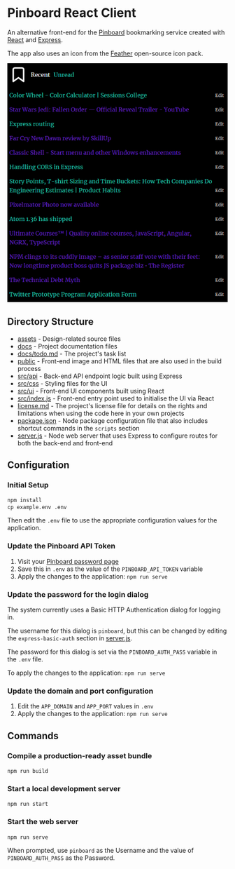 # Pinboard React Client

An alternative front-end for the [Pinboard](https://pinboard.in/) bookmarking service created with [React](https://reactjs.org/) and [Express](https://expressjs.com/).

The app also uses an icon from the [Feather](https://feathericons.com/) open-source icon pack.

![Screenshot of application](screenshot.png)

## Directory Structure

- [assets](assets/) - Design-related source files
- [docs](docs/) - Project documentation files
- [docs/todo.md](docs/todo.md) - The project's task list
- [public](public/) - Front-end image and HTML files that are also used in the build process
- [src/api](src/api/) - Back-end API endpoint logic built using Express
- [src/css](src/css/) - Styling files for the UI
- [src/ui](src/ui/) - Front-end UI components built using React
- [src/index.js](src/index.js) - Front-end entry point used to initialise the UI via React
- [license.md](license.md) - The project's license file for details on the rights and limitations when using the code here in your own projects
- [package.json](package.json) - Node package configuration file that also includes shortcut commands in the `scripts` section
- [server.js](server.js) - Node web server that uses Express to configure routes for both the back-end and front-end

## Configuration

### Initial Setup

```
npm install
cp example.env .env
```

Then edit the `.env` file to use the appropriate configuration values for the application.

### Update the Pinboard API Token

1. Visit your [Pinboard password page](https://pinboard.in/settings/password)
2. Save this in `.env` as the value of the `PINBOARD_API_TOKEN` variable
3. Apply the changes to the application: `npm run serve`

### Update the password for the login dialog

The system currently uses a Basic HTTP Authentication dialog for logging in.

The username for this dialog is `pinboard`, but this can be changed by editing the `express-basic-auth` section in [server.js](server.js).

The password for this dialog is set via the `PINBOARD_AUTH_PASS` variable in the `.env` file.

To apply the changes to the application: `npm run serve`

### Update the domain and port configuration

1. Edit the `APP_DOMAIN` and `APP_PORT` values in `.env`
2. Apply the changes to the application: `npm run serve`

## Commands

### Compile a production-ready asset bundle

```
npm run build
```

### Start a local development server

```
npm run start
```

### Start the web server

```
npm run serve
```

When prompted, use `pinboard` as the Username and the value of `PINBOARD_AUTH_PASS` as the Password.
